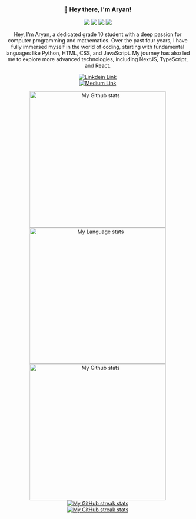 <h3 align="center">👋 Hey there, I'm Aryan! </h3>
 <div align="center">
    <img src="https://img.shields.io/badge/Python-306998?&logo=Python&logoColor=FFD43B&style=for-the-badge" />
    <img src="https://img.shields.io/badge/HTML5-fff?logo=HTML5&style=for-the-badge" />
    <img src="https://img.shields.io/badge/CSS-1572B6?logo=CSS3&style=for-the-badge" />
    <img src="https://img.shields.io/badge/Javascript-323330?logo=javascript&style=for-the-badge" />
   </div>

<p align="center"> Hey, I'm Aryan, a dedicated grade 10 student with a deep passion for computer programming and mathematics. Over the past four years, I have fully immersed myself in the world of coding, starting with fundamental languages like Python, HTML, CSS, and JavaScript. My journey has also led me to explore more advanced technologies, including NextJS, TypeScript, and React.</p>

<p align="center">
  <a align ="center" href="https://www.linkedin.com/in/aryan-mittal-0050922aa/"><img src="https://img.shields.io/badge/LinkedIn-0077B5?style=for-the-badge&logo=linkedin&logoColor=white" alt="Linkdein Link"/> </a>
    <br/>
  <a align ="center" href="https://medium.com/@rishu108m"><img src="https://img.shields.io/badge/Medium-12100E?style=for-the-badge&logo=medium&logoColor=white" alt="Medium Link"/> </a>

 <div align="center"> 
  <a href="https://github.com/Rishu2023#gh-light-mode-only">
    <img
      src="https://github-readme-stats-steel-omega.vercel.app/api?username=Rishu2023&show_icons=true&include_all_commits=true&hide_border=true&number_format=long&rank_icon=percentile&show=reviews,discussions_started,discussions_answered,prs_merged,prs_merged_percentage#gh-light-mode-only"
      alt="My Github stats"
      height="370"
    />
  </a>
  <a href="https://github.com/Rishu2023#gh-light-mode-only">
    <img
      src="https://github-readme-stats-steel-omega.vercel.app/api/top-langs/?username=Rishu2023&layout=pie&hide_border=true&langs_count=10#gh-light-mode-only"
      alt="My Language stats"
      height="370"
    />
  </a>
</div>

<!-- GRS (Dark Mode) -->
<div align="center"> 
  <a href="https://github.com/Rishu2023#gh-dark-mode-only">
    <img
      src="https://github-readme-stats-steel-omega.vercel.app/api?username=Rishu2023&show_icons=true&include_all_commits=true&icon_color=2d77dc&title_color=2d77dc&text_color=ffffff&bg_color=0d1117&hide_border=true&number_format=long&rank_icon=percentile&show=reviews,discussions_started,discussions_answered,prs_merged,prs_merged_percentage#gh-dark-mode-only"
      alt="My Github stats"
      height="370"
    />

</div>

<!-- Streal stats (Light mode) -->
<div align="center">
  <a href="https://github.com/Rishu2023#gh-light-mode-only">
    <img
       src="https://github-readme-streak-stats-phi-opal.vercel.app/?user=Rishu2023&locale=en&type=svg&hide_border=true&fire=2d77dc&ring=2d77dc&currStreakLabel=000000"
       alt="My GitHub streak stats"
     />
  </a>
</div>


<!-- Streal stats (Dark mode) -->
<div align="center">
  <a href="https://github.com/Rishu2023#gh-dark-mode-only">
    <img
       src="https://github-readme-streak-stats-phi-opal.vercel.app/?user=Rishu2023&background=0d1117&currStreakNum=ffffff&sideNums=ffffff&currStreakLabel=ffffff&sideLabels=ffffff&dates=ffffff&fire=2d77dc&ring=2d77dc&locale=en&type=svg&hide_border=true"
       alt="My GitHub streak stats"
     />
  </a>
</div>
<!--
**Rishu2023/Rishu2023** is a ✨ _special_ ✨ repository because its `README.md` (this file) appears on your GitHub profile.

Here are some ideas to get you started:

- 🔭 I’m currently working on ...
- 🌱 I’m currently learning ...
- 👯 I’m looking to collaborate on ...
- 🤔 I’m looking for help with ...
- 💬 Ask me about ...
- 📫 How to reach me: ...
- 😄 Pronouns: ...
- ⚡ Fun fact: ...
-->
